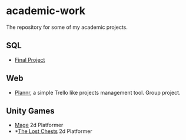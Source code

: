 # academic-work
The repository for some of my academic projects.


## SQL

  - [Final Project](https://github.com/joao-neves95/Exercises_Challenges_Courses/tree/master/academic-work/SQL_FinalProject)


## Web

  - [Plannr](https://github.com/joao-neves95/Exercises_Challenges_Courses/tree/master/academic-work/Web/plannr), a simple Trello like projects management tool. Group project.


## Unity Games

  - [Mage](https://github.com/joao-neves95/Exercises_Challenges_Courses/tree/master/academic-work/Unity/1_Mage) 2d Platformer
  - *[The Lost Chests](https://github.com/joao-neves95/Exercises_Challenges_Courses/tree/master/academic-work/Unity/TheLostChests) 2d Platformer
